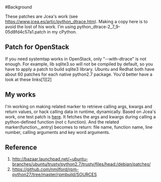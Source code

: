 #Background

These patches are Jcea's work (see https://www.jcea.es/artic/python_dtrace.htm). Making a copy here is to avoid the lost of his work. I'm using python_dtrace-2_7_9-05d8fd4c57a1.patch in my cPython.

## Patch for OpenStack

If you need systemtap works in OpenStack, only "--with-dtrace" is not enough. For example, lib sqlite3.so will not be compiled by default, so you have to apply a patch to build sqlite3 library. Ubuntu and Redhat both have about 60 patches for each native python2.7 package. You'd better have a look at these links[1][2]

## My works

I'm working on making related marker to retrieve calling args, kwargs and return values, or hack calling data in runtime, dynamically. Based on Jcea's work, one test patch is [here](https://github.com/pyKun/openstack-systemtap-toolkit/blob/master/cpython-patch/python_dtrace-2_7_9-enhanced.patch). It fetches the args and kwargs during calling a python-defined function (not c function). And the related marker(function__entry) becomes to return: file name, function name, line number, calling arguments and key word arguments.

## Reference

1. http://bazaar.launchpad.net/~ubuntu-branches/ubuntu/trusty/python2.7/trusty/files/head:/debian/patches/
2. https://github.com/nmilford/rpm-python27/tree/master/rpmbuild/SOURCES
